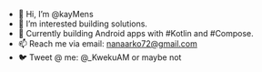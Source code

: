 - 👋 Hi, I’m @kayMens
- 👀 I’m interested building solutions.
- 💞️ Currently building Android apps with #Kotlin and #Compose.
- 📫 Reach me via email: nanaarko72@gmail.com
- 🐦 Tweet @ me: @_KwekuAM or maybe not 

<!---
kayMens/kayMens is a ✨ special ✨ repository because its `README.md` (this file) appears on your GitHub profile.
You can click the Preview link to take a look at your changes.
--->
